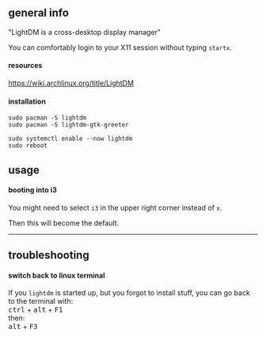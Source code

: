 ## general info

"LightDM is a cross-desktop display manager"

You can comfortably login to your X11 session without typing `startx`.

#### resources

https://wiki.archlinux.org/title/LightDM

#### installation

```
sudo pacman -S lightdm
sudo pacman -S lightdm-gtk-greeter
```

```
sudo systemctl enable --now lightdm
sudo reboot
```

## usage

#### booting into i3

You might need to select `i3` in the upper right corner instead of `x`.

Then this will become the default.

***

## troubleshooting

#### switch back to linux terminal

If you `lightdm` is started up, but you forgot to install stuff, you can go back to the terminal with:\
<kbd>ctrl</kbd> + <kbd>alt</kbd> + <kbd>F1</kbd>\
then:\
<kbd>alt</kbd> + <kbd>F3</kbd>
